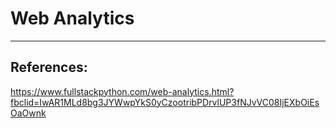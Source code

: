 # Web Analytics
---
## References:
https://www.fullstackpython.com/web-analytics.html?fbclid=IwAR1MLd8bg3JYWwpYkS0yCzootribPDrvlUP3fNJvVC08IjEXbOiEsOaOwnk
